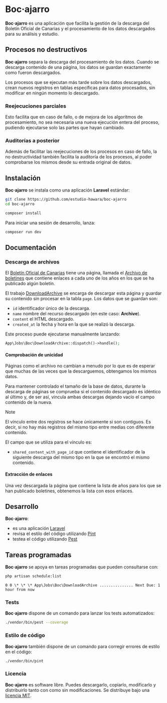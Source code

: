 # Boc·ajarro

**Boc·ajarro** es una aplicación que facilita la gestión de la descarga del Boletín Oficial de Canarias y el procesamiento de los datos descargados para su análisis y estudio.

## Procesos no destructivos

**Boc·ajarro** separa la descarga del procesamiento de los datos. Cuando se descarga contenido de una página, los datos se guardan exactamente como fueron descargados.

Los procesos que se ejecutan más tarde sobre los datos descargados, crean nuevos registros en tablas específicas para datos procesados, sin modificar en ningún momento lo descargado.

### Reejecuciones parciales

Esto facilita que en caso de fallo, o de mejora de los algoritmos de procesamiento, no sea necesaria una nueva ejecución entera del proceso, pudiendo ejecutarse solo las partes que hayan cambiado.

### Auditorías a posterior

Además de facilitar las reejecuciones de los procesos en caso de fallo, la no destructividad también facilita la auditoría de los procesos, al poder comprobarse los mismos desde su entrada original de datos.

## Instalación

**Boc·ajarro** se instala como una aplicación **Laravel** estándar:

```bash
git clone https://github.com/estudio-hawara/boc-ajarro
cd boc-ajarro

composer install
```

Para iniciar una sesión de desarrollo, lanza:

```bash
composer run dev
```

## Documentación

### Descarga de archivos

El [Boletín Oficial de Canarias](https://www.gobiernodecanarias.org/boc/) tiene una página, llamada el [Archivo de boletines](https://www.gobiernodecanarias.org/boc/archivo/) que contiene enlaces a cada uno de los años en los que se ha publicado algún boletín.

El trabajo [DownloadArchive](app/Jobs/Boc/DownloadArchive.php) se encarga de descargar esta página y guardar su contenido sin procesar en la tabla `page`. Los datos que se guardan son:

-   `id` identificador único de la descarga.
-   `name` nombre del recurso descargado (en este caso: **Archive**).
-   `content` el HTML descargado.
-   `created_at` la fecha y hora en la que se realizó la descarga.

Este proceso puede ejecutarse manualmente lanzando:

```php
App\Jobs\Boc\DownloadArchive::dispatch()->handle();
```

#### Comprobación de unicidad

Páginas como el archivo no cambian a menudo por lo que es de esperar que muchas de las veces que la descarguemos, obtengamos los mismos datos.

Para mantener controlado el tamaño de la base de datos, durante la descarga de páginas se comprueba si el contenido descargado es idéntico al último y, de ser así, vincula ambas descargas dejando vacío el campo contenido de la nueva.

> [!NOTE]
> El vínculo entre dos registros se hace únicamente si son contiguos. Es decir, si no hay más registros del mismo tipo entre medias con diferente contenido.

El campo que se utiliza para el vínculo es:

-   `shared_content_with_page_id` que contiene el identificador de la siguiente descarga del mismo tipo en la que se encontró el mismo contenido.

#### Extracción de enlaces

Una vez descargada la página que contiene la lista de años para los que se han publicado boletines, obtenemos la lista con esos enlaces.

## Desarrollo

**Boc·ajarro**:

-   es una aplicación [Laravel](https://laravel.com)
-   revisa el estilo del código utilizando [Pint](https://laravel.com/docs/11.x/pint)
-   testea el código utilizando [Pest](https://pestphp.com)

## Tareas programadas

**Boc·ajarro** se apoya en tareas programadas que pueden consultarse con:

```bash
php artisan schedule:list
```

```
0 0 \* \* \* App\Jobs\Boc\DownloadArchive ............... Next Due: 1 hour from now
```

### Tests

**Boc·ajarro** dispone de un comando para lanzar los tests automatizados:

```bash
./vendor/bin/pest --coverage
```

### Estilo de código

**Boc·ajarro** también dispone de un comando para corregir errores de estilo en el código:

```bash
./vendor/bin/pint
```

### Licencia

**Boc·ajarro** es software libre. Puedes descargarlo, copiarlo, modificarlo y distribuirlo tanto con como sin modificaciones. Se distribuye bajo una [licencia MIT](https://opensource.org/licenses/MIT).
